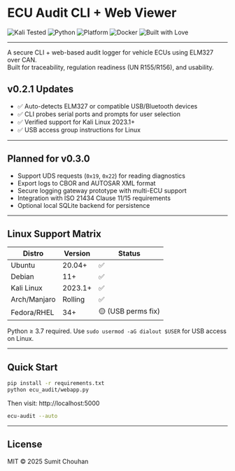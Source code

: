 
# ECU Audit CLI + Web Viewer

![Kali Tested](https://img.shields.io/badge/Kali-2023.1%2B-blueviolet?logo=linux)
![Python](https://img.shields.io/badge/Python-3.10%2B-green?logo=python)
![Platform](https://img.shields.io/badge/Platform-Linux%20%7C%20Windows%20%7C%20macOS-blue)
![Docker](https://img.shields.io/badge/Docker-Supported-blue?logo=docker)
![Built with Love](https://img.shields.io/badge/Built%20with-%E2%9D%A4-red)

---

A secure CLI + web-based audit logger for vehicle ECUs using ELM327 over CAN.  
Built for traceability, regulation readiness (UN R155/R156), and usability.

##  v0.2.1 Updates

- ✅ Auto-detects ELM327 or compatible USB/Bluetooth devices
- ✅ CLI probes serial ports and prompts for user selection
- ✅ Verified support for Kali Linux 2023.1+
- ✅ USB access group instructions for Linux

---

## Planned for v0.3.0

- Support UDS requests (`0x19`, `0x22`) for reading diagnostics
- Export logs to CBOR and AUTOSAR XML format
- Secure logging gateway prototype with multi-ECU support
- Integration with ISO 21434 Clause 11/15 requirements
- Optional local SQLite backend for persistence

---

## Linux Support Matrix

| Distro        | Version        | Status    |
|---------------|----------------|-----------|
| Ubuntu        | 20.04+         | ✅         |
| Debian        | 11+            | ✅         |
| Kali Linux    | 2023.1+        | ✅         |
| Arch/Manjaro  | Rolling        | ✅         |
| Fedora/RHEL   | 34+            | 🟡 (USB perms fix)

Python ≥ 3.7 required. Use `sudo usermod -aG dialout $USER` for USB access on Linux.

---

## Quick Start

```bash
pip install -r requirements.txt
python ecu_audit/webapp.py
```

Then visit: http://localhost:5000

```bash
ecu-audit --auto
```

---

## License

MIT © 2025 Sumit Chouhan
